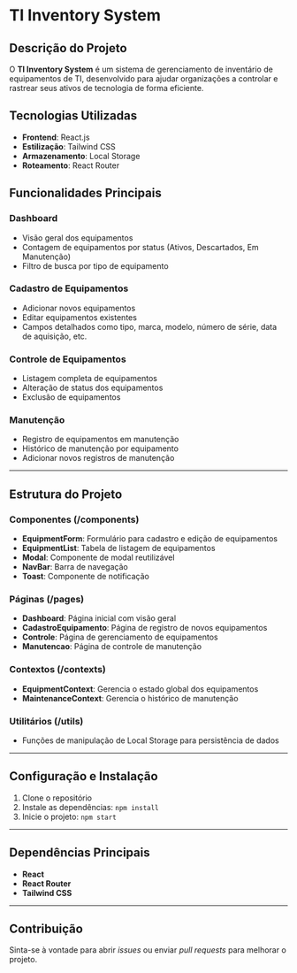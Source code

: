 # TI Inventory System

## Descrição do Projeto
O **TI Inventory System** é um sistema de gerenciamento de inventário de equipamentos de TI, desenvolvido para ajudar organizações a controlar e rastrear seus ativos de tecnologia de forma eficiente.

## Tecnologias Utilizadas
- **Frontend**: React.js  
- **Estilização**: Tailwind CSS  
- **Armazenamento**: Local Storage  
- **Roteamento**: React Router  

## Funcionalidades Principais

### Dashboard
- Visão geral dos equipamentos  
- Contagem de equipamentos por status (Ativos, Descartados, Em Manutenção)  
- Filtro de busca por tipo de equipamento  

### Cadastro de Equipamentos
- Adicionar novos equipamentos  
- Editar equipamentos existentes  
- Campos detalhados como tipo, marca, modelo, número de série, data de aquisição, etc.  

### Controle de Equipamentos
- Listagem completa de equipamentos  
- Alteração de status dos equipamentos  
- Exclusão de equipamentos  

### Manutenção
- Registro de equipamentos em manutenção  
- Histórico de manutenção por equipamento  
- Adicionar novos registros de manutenção  

---

## Estrutura do Projeto

### Componentes (/components)
- **EquipmentForm**: Formulário para cadastro e edição de equipamentos  
- **EquipmentList**: Tabela de listagem de equipamentos  
- **Modal**: Componente de modal reutilizável  
- **NavBar**: Barra de navegação  
- **Toast**: Componente de notificação  

### Páginas (/pages)
- **Dashboard**: Página inicial com visão geral  
- **CadastroEquipamento**: Página de registro de novos equipamentos  
- **Controle**: Página de gerenciamento de equipamentos  
- **Manutencao**: Página de controle de manutenção  

### Contextos (/contexts)
- **EquipmentContext**: Gerencia o estado global dos equipamentos  
- **MaintenanceContext**: Gerencia o histórico de manutenção  

### Utilitários (/utils)
- Funções de manipulação de Local Storage para persistência de dados  

---

## Configuração e Instalação

1. Clone o repositório  
2. Instale as dependências: `npm install`  
3. Inicie o projeto: `npm start`  

---

## Dependências Principais
- **React**  
- **React Router**  
- **Tailwind CSS**  

---

## Contribuição
Sinta-se à vontade para abrir *issues* ou enviar *pull requests* para melhorar o projeto.
